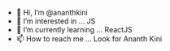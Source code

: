 - 👋 Hi, I’m @ananthkini
- 👀 I’m interested in ... JS
- 🌱 I’m currently learning ... ReactJS
- 📫 How to reach me ... Look for Ananth Kini

<!---
ananthkini/ananthkini is a ✨ special ✨ repository because its `README.md` (this file) appears on your GitHub profile.
You can click the Preview link to take a look at your changes.
--->
